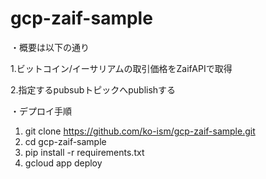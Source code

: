 # gcp-zaif-sample
・概要は以下の通り

1.ビットコイン/イーサリアムの取引価格をZaifAPIで取得

2.指定するpubsubトピックへpublishする

・デプロイ手順

1. git clone https://github.com/ko-ism/gcp-zaif-sample.git
2. cd gcp-zaif-sample
3. pip install -r requirements.txt
4. gcloud app deploy
